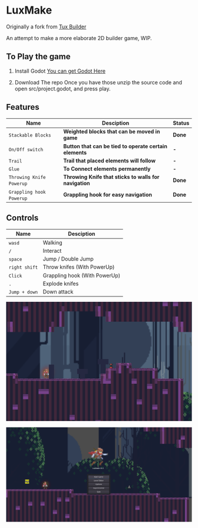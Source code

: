 # LuxMake 
Originally a fork from [Tux Builder](https://github.com/Alzter/TuxBuilder)

An attempt to make a more elaborate 2D builder game, WIP.


## To Play the game
1. Install Godot
[You can get Godot Here](https://godotengine.org/)

2. Download The repo 
Once you have those unzip the source code and open src/project.godot, and press play.

## Features 
Name | Desciption | Status
--- | --- | ---
`Stackable Blocks` | **Weighted blocks that can be moved in game** | **Done**
`On/Off switch` | **Button that can be tied to operate certain elements** | **-**
`Trail` | **Trail that placed elements will follow** | **-**
`Glue` | **To Connect elements permanently** | **-**
`Throwing Knife Powerup` | **Throwing Knife that sticks to walls for navigation** | **Done**
`Grappling hook Powerup` | **Grappling hook for easy navigation** | **Done**
## Controls

Name | Desciption 
--- | --- 
`wasd`| Walking
`/` | Interact
`space` | Jump / Double Jump
`right shift` | Throw knifes (With PowerUp)
`Click` | Grappling hook (With PowerUp)
`.` | Explode knifes
`Jump + down` | Down attack


![Screenshot](./LuxMake.png)

![Screenshot_menu](./menu.png)